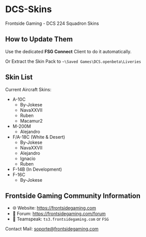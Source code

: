# DCS-Skins
Frontside Gaming - DCS 224 Squadron Skins

## How to Update Them
Use the dedicated **FSG Connect** Client to do it automatically.

Or Extract the Skin Pack to `~\Saved Games\DCS.openbeta\Liveries`

## Skin List
Current Aircraft Skins:
- A-10C
  - By-Jokese
  - NavaXXVII
  - Ruben
  - Macamur2
- M-200M
  - Alejandro
- F/A-18C (White & Desert)
  - By-Jokese
  - NavaXXVII
  - Alejandro
  - Ignacio
  - Ruben
- F-14B (In Development)
- F-16C
  - By-Jokese
  
## Frontside Gaming Community Information
* :globe_with_meridians: Website: https://frontsidegaming.com
* :page_with_curl: Forum: https://frontsidegaming.com/forum
* :microphone: Teamspeak: `ts3.frontsidegaming.com` or `FSG`

Contact Mail: soporte@frontsidegaming.com

